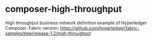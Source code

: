 # composer-high-throughput

High throughput business network definition example of Hyperledger Composer. Fabric version:  https://github.com/hyperledger/fabric-samples/tree/release-1.2/high-throughput
